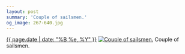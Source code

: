```yaml
---
layout: post
summary: 'Couple of sailsmen.'
og_image: 267-640.jpg
---
```


<p>
  <time><a href="/267">{{ page.date | date: "%B %e, %Y" }}</a></time>
  <a href="/267"><img src="{{ site.assets_url }}/267-320.jpg" srcset="{{ site.assets_url }}/267-640.jpg 640w, {{ site.assets_url }}/267-480.jpg 480w, {{ site.assets_url }}/267-320.jpg 320w, {{ site.assets_url }}/267-160.jpg 160w" sizes="(min-width: 700px) 50vw, calc(100vw - 2rem)" alt="Couple of sailsmen." /></a>
  <span>Couple of sailsmen.</span>
</p>
